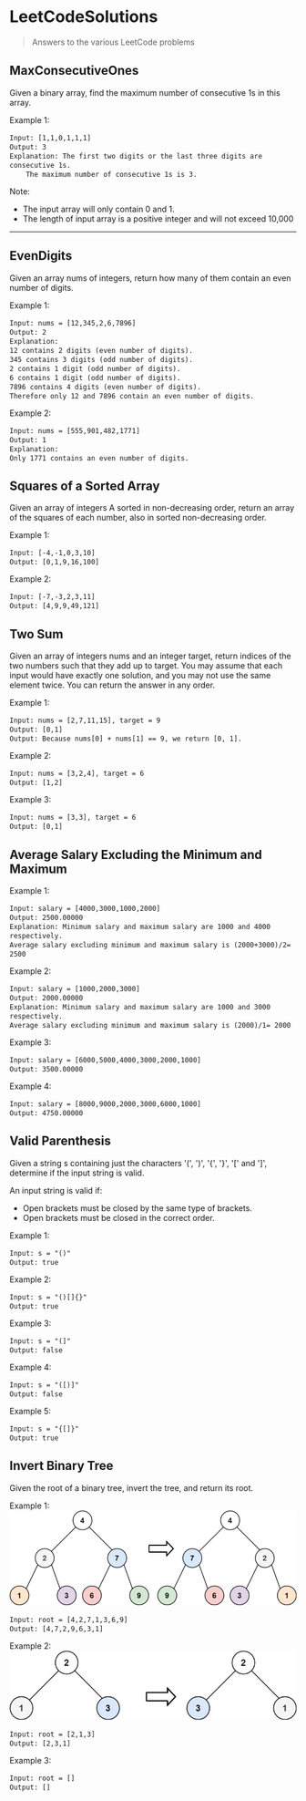 # LeetCodeSolutions
> Answers to the various LeetCode problems

## MaxConsecutiveOnes

Given a binary array, find the maximum number of consecutive 1s in this array.

Example 1:
```
Input: [1,1,0,1,1,1]
Output: 3
Explanation: The first two digits or the last three digits are consecutive 1s.
    The maximum number of consecutive 1s is 3.
```

Note:
* The input array will only contain 0 and 1.
* The length of input array is a positive integer and will not exceed 10,000

---

## EvenDigits

Given an array nums of integers, return how many of them contain an even number of digits.
 

Example 1:

```
Input: nums = [12,345,2,6,7896]
Output: 2
Explanation: 
12 contains 2 digits (even number of digits). 
345 contains 3 digits (odd number of digits). 
2 contains 1 digit (odd number of digits). 
6 contains 1 digit (odd number of digits). 
7896 contains 4 digits (even number of digits). 
Therefore only 12 and 7896 contain an even number of digits.
```

Example 2:

```
Input: nums = [555,901,482,1771]
Output: 1 
Explanation: 
Only 1771 contains an even number of digits.
```

## Squares of a Sorted Array
Given an array of integers A sorted in non-decreasing order, return an array of the squares of each number, also in sorted non-decreasing order.

Example 1:
```
Input: [-4,-1,0,3,10]
Output: [0,1,9,16,100]
```

Example 2:
```
Input: [-7,-3,2,3,11]
Output: [4,9,9,49,121]
```

## Two Sum
Given an array of integers nums and an integer target, return indices of the two numbers such that they add up to target.
You may assume that each input would have exactly one solution, and you may not use the same element twice.
You can return the answer in any order.

Example 1:
```
Input: nums = [2,7,11,15], target = 9
Output: [0,1]
Output: Because nums[0] + nums[1] == 9, we return [0, 1].
```

Example 2:
```
Input: nums = [3,2,4], target = 6
Output: [1,2]
```

Example 3:
```
Input: nums = [3,3], target = 6
Output: [0,1]
```

## Average Salary Excluding the Minimum and Maximum
Example 1:
```
Input: salary = [4000,3000,1000,2000]
Output: 2500.00000
Explanation: Minimum salary and maximum salary are 1000 and 4000 respectively.
Average salary excluding minimum and maximum salary is (2000+3000)/2= 2500
```

Example 2:
```
Input: salary = [1000,2000,3000]
Output: 2000.00000
Explanation: Minimum salary and maximum salary are 1000 and 3000 respectively.
Average salary excluding minimum and maximum salary is (2000)/1= 2000
```

Example 3:
```
Input: salary = [6000,5000,4000,3000,2000,1000]
Output: 3500.00000
```

Example 4:
```
Input: salary = [8000,9000,2000,3000,6000,1000]
Output: 4750.00000
```

## Valid Parenthesis

Given a string s containing just the characters '(', ')', '{', '}', '[' and ']', determine if the input string is valid.

An input string is valid if:

* Open brackets must be closed by the same type of brackets.
* Open brackets must be closed in the correct order.

Example 1:
```text
Input: s = "()"
Output: true
```

Example 2:
```text
Input: s = "()[]{}"
Output: true
```

Example 3:
```text
Input: s = "(]"
Output: false
```

Example 4:
```text
Input: s = "([)]"
Output: false
```

Example 5:
```text
Input: s = "{[]}"
Output: true
```

## Invert Binary Tree
Given the root of a binary tree, invert the tree, and return its root.

Example 1:
![Example 1](assets/img.png)
```text
Input: root = [4,2,7,1,3,6,9]
Output: [4,7,2,9,6,3,1]
```

Example 2:
![Example 2](assets/img_1.png)
```text
Input: root = [2,1,3]
Output: [2,3,1]
```

Example 3:
```text
Input: root = []
Output: []
```